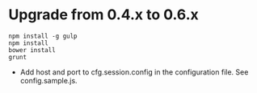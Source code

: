 # Upgrade from 0.4.x to 0.6.x

```
npm install -g gulp
npm install
bower install
grunt
```

- Add host and port to cfg.session.config in the configuration file. See config.sample.js.



